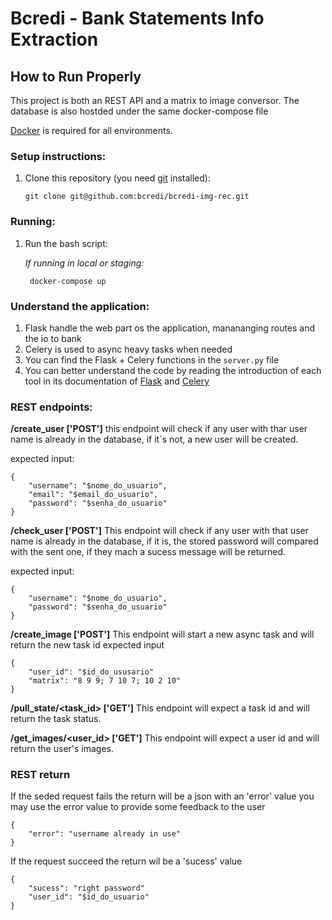 # Bcredi - Bank Statements Info Extraction

## How to Run Properly

This project is both an REST API and a matrix to image conversor.
The database is also hostded under the same docker-compose file

[Docker](https://www.docker.com/) is required for all environments.

### Setup instructions:

1. Clone this repository (you need [git](https://git-scm.com/) installed):
  
    `git clone git@github.com:bcredi/bcredi-img-rec.git`

### Running:

1. Run the bash script:
   
   *If running in local or staging:*
    
        docker-compose up
    
### Understand the application:

1. Flask handle the web part os the application, manananging routes and the io to bank
2. Celery is used to async heavy tasks when needed
3. You can find the Flask + Celery functions in the `server.py` file
4. You can better understand the code by reading the introduction of each tool
in its documentation of [Flask](http://flask.pocoo.org/docs/1.0/quickstart/#a-minimal-application) and [Celery](http://docs.celeryproject.org/en/latest/getting-started/introduction.html)

### REST endpoints:

**/create_user ['POST']**
this endpoint will check if any user with thar user name is already in the database,
if it`s not, a new user will be created.

expected input:
```
{   
	"username": "$nome_do_usuario",
    "email": "$email_do_usuario",
	"password": "$senha_do_usuario"
}
```

**/check_user ['POST']**
This endpoint will check if any user with that user name is already in the database,
if it is, the stored password will compared with the sent one, if they mach a sucess
message will be returned.

expected input:
```
{   
	"username": "$nome_do_usuario",
	"password": "$senha_do_usuario"
}
```

**/create_image ['POST']**
This endpoint will start a new async task and will return the new task id
expected input 
```
{   
    "user_id": "$id_do_ususario"
	"matrix": "8 9 9; 7 10 7; 10 2 10"
}
```

**/pull_state/<task_id> ['GET']**
This endpoint will expect a task id and will return the task status.

**/get_images/<user_id> ['GET']**
This endpoint will expect a user id and will return the user's images.


### REST return
If the seded request fails the return will be a json with an 'error' value
you may use the error value to provide some feedback to the user 
``` 
{
    "error": "username already in use"
}
```

If the request succeed the return wil be a 'sucess' value
```
{
    "sucess": "right password"
    "user_id": "$id_do_usuario"
}
```